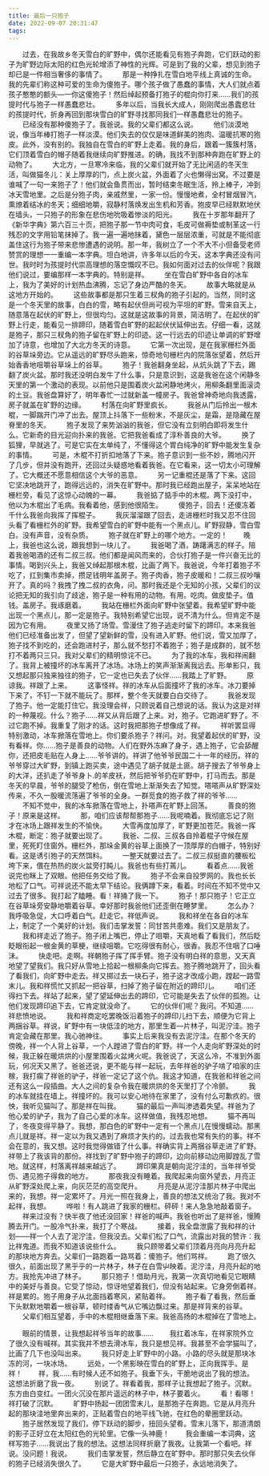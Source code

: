 ```yaml
---
title: 最后一只狍子
date: 2022-09-07 20:31:47
tags:
---
```


　　过去，在我故乡冬天雪白的旷野中，偶尔还能看见有狍子奔跑，它们跃动的影子为旷野边际太阳的红色光轮增添了神性的光辉。可是到了我的父辈，想见到狍子却已是一件相当奢侈的事情了。
　　那是一种挣扎在雪白地平线上真诚的生命。我的先辈们称这种可爱的生命为傻狍子。哪个孩子做了愚蠢的事情，大人们就点着孩子憨憨的额头—一你这傻狍子！然后绰起预备打狍子的棍向你打来……我们的孩提时代与狍子一样愚蠢悲壮。
　　多年以后，当我长大成人，刚刚爬出愚蠹悲壮的孩提时代，折身再回到那块雪白的旷野寻找那同我们一样愚蠢悲壮的狍子。
　　已经没有那种傻狍子了。我爸说。我的父辈们都这么说。
　　他们淡漠地说，像当年棒打狍子一样淡漠。他们失去的仅仅是味道鲜美的狍肉、温暖抗寒的狍皮。此外，没有别的。我独自在雪白的旷野上走着。我的身后，跟着一簇簇村落，它们顶着雪白的帽子随着我继续向旷野推进。的确，我找不到那种奔跑在旷野上的动物了。
　　大北方，一旦寒冷来临，我的父辈们就开始了无比闲适的冬天生活，叫做猫冬儿：关上厚厚的门，点上炭火盆，外面着了火也懒得出窝。不过要是谁喊了一句一来狍子了！他们就会鱼贯而出，暂时结束冬眠生活，拎上棒子，冲到冰天雪地里。之后是分狍子肉，亲戚然里，一家一份。慢慢地煮，全村冒烟冒汽，熏燎着结冰的冬天；细细地嚼，寂静村落焕发出生机和芳香。狍皮早已经默默地伏在墙头，一只狍子的形象在悲伤地吮吸着惨淡的阳光。
　　我在十岁那年翻开了《新华字典》第六百三十页，把狍子那一节中肉可食，毛皮可做褥垫或制革这一行残忍的文字用铅笔抹掉了。我一遍一遍地抹着，黛色一层层浓重，可就是不能彻底盖住这行为狍子带来悲惨遭遇的说明。那一年，我树立了一个不大不小但备受老师赞赏的理想一一重编一本字典。坦白地讲，许多年以后的今天，这本字典还没有问世。我时时为孩提时代崇高理想的落空慨叹不已。我如何面对过去的伙伴呢？我跟他们说过，要编那样一本字典的。特别是祥。
　　坐在雪白旷野中各自的冰车上，我为了美好的计划热血沸腾，忘记了身边严酷的冬天。
　　故事大略就是从这地方开始的。
　　这些故事都是那只生着三杈角的狍子引起的。当然，同时这是一个冬天里的故事，白白的雪，略有起伏但尚可视为平坦的旷野。雪来自天上，随意落在起伏的旷野上，但很均匀。这就是这故事的背景，简洁明了。在起伏的旷野上行走，能看见一排蹄印，随着雪白旷野的起起伏伏延伸出去。仔细一看，这就是狍子，那只三杈角的狍子留在旷野上的印迹。这一行远去的印迹让单调的旷野增加了诗意，也增加了大北方冬天的诗意。
　　它第一次出现，是在我家栅栏外面的谷草垛旁边。它从遥远的旷野尽头跑来，惊奇地句栅栏内的院落张望着，然后开始香香地咀嚼谷草垛上的谷草。
　　狍子！我爸翻身坐起，从炕头跳了下去，踢翻了炭火盆。那时我还没明白发牛了什么事，只是意识到，这是我爸在这个闲静冬天里的第一个激动的表现。以前他只是围着炭火盆闲静地烤火，用柳条翻里面滚烫的土豆。我爸盘算好了，明年春忙一过就新盖一幢房子。我爸曾神奇地向我透露，房子就盖在旷野的边缘。
　　村落在向旷野里疯长。
　　我爸从门后拎出一根木棍，一脚踹开门冲了出去。屋顶上抖落下一些粉末，不是灰尘，是霜，是隐藏在屋脊里的冬天。
　　狍子发现了来势汹汹的我爸，但它没有立刻明白即将发生什么。它新奇的目光迎向扑来的我爸。它把我爸看成了淳朴善良的大爷。
　　换了狐狸，早就逃了。可是它实在太单纯了，不懂得这个胃白纯净的旷野中能发生复杂的事情。
　　可是，木棍不打折扣地落了下来。狍子意识到一些不妙，腾地闪开了几步，但并没有跑开，还回过头疑惑地看着我爸。在它看来，这一切太小可理解了。它大概还不愿意相信这个大爷的恶意。
　　另一记重棍还是落了下来。这回它坚决地跳开了，跑得远远的，消失在旷野中。那时我已经跑出屋子，呆呆地站在栅栏旁，看见了这惊心动魄的一幕。
　　我爸掂了掂手中的木棍。两下没打中，他以为木棍出了毛病。我看着他，感到他很陌生。
　　傻狍子，回去！还傻冻着千什么我爸向我挥了挥棍子。
　　我灰溜溜跟了回去，走进栅栏时我又忍不住回头看了看栅栏外的旷野。我希望雪白的旷野中能有一个黑点儿。旷野寂静，雪白雪白。没有声音，没有杂质。
　　狍子就在旷野上的哪个地方。一定的！
　　晚上，我爸也这么说，跟我想到一块儿了。
　　我爸喝了酒，踌躇满志的样子。陪着我爸喝酒的还有二叔三叔。他们都是闻风而来的，合伙打狍子是一件兴奋无比的事情。喝到兴头上，我爸又绰起那根木棍，比画了两下。我爸说，今年打着狍子不吃了，扛到集市卖掉，攒足钱明年盖房子。狍子肉香，狍子皮暖和！二叔三叔吵嚷开了。真的吗？我拽了拽二叔的衣角，问。那时我还是个无知的小孩，父辈们的议论把无知的我引向了歧途，狍子是一种有用的动物。有用。吃肉。做皮垫子。值钱。盖房子。我琢磨着。
　　我站在栅栏外面向旷野中张望着。我希望旷野中能出现一个黑点儿，那一定是狍子。我特别希望它出现，说不清为什么。但肯定不是因为它有用。
　　夜里又扬了场雪。雪漫住了狍子逃走时留下的蹄印。本来我爸他们已经准备出发了，但望了望新鲜的雪，没有进入旷野。他们说，雪又加厚了，狍子找不到吃的，还会跑进村子，那么就不愁打不着狍子；狍子是成群的，就不愁打不着两只三只。我对父辈们的精明惊诧不已。
　　为了我的冰车，我和祥闹翻了。我背上被撞坏的冰车离开了冰场。冰场上的笑声渐渐离我远去。形单影只，我又想起那只独来独往的狍子，它一定也已失去了伙伴……我踏上了旷野。
　　原谅我。祥跟了上来。
　　这事怪祥。祥的冰车从后面撞坏了我的冰车。冰刀要掉下来了，不钉一下就不能玩了。那样，整个冬天就要白白交待了。
　　我爸发现了狍子。他一定能打住它。我没理会祥，只顾说着自己想说的话。我认为这是对祥的一种蔑视。什么？狍子……祥又从背后跟了上来。对，狍子。它跑进旷野了。不过它跑不掉。我重复了刚才的话。这时我把那狍子想像成了祥。
　　祥听罢显得特别激动，冰车掀落在雪地上。你们要杀狍子？祥问。对。我望着起伏的旷野，没有看祥。你……狍子是善良的动物。人们在野外冻麻了身子，遇上狍子，它会舔醒你，还把皮毛贴在人身上……爷爷讲的。祥讲了他爷爷民国二十一年的经历。祥的爷爷穿过大旷野，到镇上跑买卖，途中遇见了胡子就是土匪。胡子搜去了爷爷身上的大洋，还扒走了爷爷身卜.的羊皮袄，然后把爷爷扔在旷野中，打马而去。那是冬天的早晨，爷爷的腿受了枪伤，倒在雪地上渐渐失去了知觉。嗒嗒声从旷野深处传来，不久一股暖流荡遍了爷爷的全身。一群觅食的狍子救了祥的爷爷……
　　不知不觉中，我的冰车掀落在雪地上，扑嗒声在旷野上回荡。
　　善良的狍子！原来是这样。
　　那，咱们应该帮帮那狍子……我呢喃着。我彻底忘记了刚才在冰场上跟祥发生的不愉快。
　　大雪再度加厚了，旷野更加苍茫。我爸一挥木棍，断定：狍子就要出现了。
　　我爸、二叔、三叔各自拎着棍子守候在屋里，死死盯住窗外。栅栏外，那垛金黄的谷草上面换了一顶厚厚的白帽子，特别好看。这是诱引狍子的天然饵料。
　　一整天就要过去了。二叔三叔挺直的腰板松垮下来，偎在热热的炭火盆旁打盹儿。我爸也有些打蔫儿。
　　看着点……我爸说完也眯上了双眼。他把任务交给了我。
　　狍子不会来自投罗网的。我也长长地松了口气。可祥说还不能太早下结论。我俩蹲下来，看着。时间在不知不觉中又过去了很多。我打起了瞌睡。看！祥捅了我一下。
　　狍子！那只狍子！它正立在谷草垛旁安静地嚼着谷草。幸好那时我爸他们还歪倒在睡梦里。
　　怎么办？我呼吸急促，大口呼着白气。赶走它。祥低声说。
　　我和祥坐在各自的冰车上，制定了一个美好的计划。我们击掌发誓：同甘苦共患难。我们又是朋友了。
　　我和祥走近了狍子。狍子闭上嘴巴，停止了咀嚼，天真地看了看我们，然后眨眨眼衔起一根金黄的草梗，继续咀嚼。它吃得很有耐心，很香。我忍不住咽了口唾沬。
　　快走吧。走啊。祥朝狍子挥了挥手臂。狍子没有明白祥的意思，又天真地望了望我们。我只好从雪地上拾起一根柳条向它挥去。狍子腾地跳开了，回头看了看我们，向旷野中走去。祥又掷过去一块石子，狍子这才改成小跑，蹚起一路雪末儿。我和祥慌忙又抓起一把谷草，扫掉了狍子留在附近的蹄印儿。
　　咱们还得扫下去。祥站了起来，望了望延伸出去的蹄印，它可能是失去了伙伴的孤狍。让他们发现蹄印追下去，它肯定就没命了。
　　它的伙伴们呢？我问。不知道……祥悲愤地说。
　　我和祥商定吃罢晚饭沿着狍子的蹄印儿扫下去，顺便为它背上两捆谷草。祥说，旷野中有一块低洼的地方，那里生着—片林子，叫泥泞洼。狍子肯定会藏在那里。我心驰神往。
　　事实上后来我没有去泥泞洼。在那个冬天的傍晚，祥一个人背上谷草，一个人蹚进了雪白的旷野。祥一个人走向旷野深处的时候，我正躲在暖烘烘的小屋里围着火盆烤火呢。我爸说了，天这么冷，不准到外面玩，何况天又黑了。爸爸还说，更不能与祥一起玩，去年祥爸的驴子啃了咱家的庄稼，我打瘸了祥爸的驴子，祥爸一定记了这个仇。我这才知道，在我爸和祥爸之间还有这么一段插曲。大人之间的复杂令我在暖烘烘的冬天里打了个冷颤。
　　我的冰车就挂在墙上。祥撞坏的。我可以安心地待在家里了，没有付么可歉疚的。很怏，我听见猫叫了。那是祥在叫我。
　　猫的最后一声叫渗透着失望。祥爸为了他心爱的驴子，我为了自己心爱的冰车。这样做值，我残忍地想。
　　猫不再叫了，冬夜变得平静了。我想，那白色的旷野中一定有一个黑点儿在慢慢蠕动。那黑点儿就是祥。祥一定以为我又遇到了麻烦才失约的。过去我也常有失约的事。祥不会在意的，我又想。这时我觉得做错了什么事。祥确实背上两捆谷草走进了旷野。祥带上了我该背的那份。祥找到了旷野中狍子的蹄印，边向前移动边用脚蹚乱了雪地。就这样，村落离祥越来越远了。
　　蹄印果真是朝向泥泞洼的，当年祥爷受伤、遇见狍子得救的地方。
　　那夜我没有睡着。我爬起来向窗外望去，月亮正从旷野深处爬上来，向灰茫茫的高空爬升。
　　月亮是从泥泞洼那片林子中爬出来的，我想。祥一定累坏了。月光一照在我身上，善良的想法又统治了我。我对不起祥，我想。
　　哗啦！有人跳进了我家的栅栏。砰砰！来人急急地敲着窗子。
　　祥来过没有？快半夜了他还没回家！祥爸的喊声。我爸也听出了是祥爸，慢腾腾去开门。一股冷气扑来，我打了个寒战。
　　接着，我全盘泄露了我和祥的计划——祥一个人去了泥泞洼，但我没去。父辈们松了口气，流露出对我的赞许：我比祥鬼道。而我不知道该说些什么。
　　我只顾带着父辈们顶着月亮向月亮升起的那块地方奔去。父辈们一路跑着一路骂着：傻狍子。他们骂祥。
　　跑了很久很久，前面出现了黑乎乎的一片林子，林子在白雪屮映着。泥泞洼，月亮升起的地方。我抢先冲进了林子。
　　那只狍子！借助月光，我第一次真切地看见它眼睛中的美好与善良。它受了惊动，惊讶地望着我们，但没有站起来。它身旁倒着祥。祥是累的。狍子用身子从北面挡着寒风，紧贴着祥。
　　狍子看了看我，然后垂下头默默地嚼着一根谷草，顿时缕香气从它嘴边飘过来。那是祥背来的谷草。
　　父辈们相互望着，手中的木棍相继垂落下来。我爸高扬的木棍掉在了雪地上。

　　眼前的情景，让我想起祥爷当年的故事……
　　我扛着冰车，在祥家院外立了很久没有喊祥。其实我并不想去滑冰车，我只是想见祥。我甚至不会学猫叫了，比画了几下也没叫出来。
　　我只好走上旷野中的小路。小路的尽头就是那块冰冻的河，一块冰场。
　　远处，一个黑影映在雪白的旷野上，正向我挥手。是祥！
　　祥，我……有时候人还不如狍子。我垂下头，干脆地说出了我的想法。这想法折磨了我一夜。
　　别说了。祥看着我，那样子让我想起了狍子。沉默。东方由白变红。一团火沉没在那片遥远的林子中，林子要着火。
　　看！看哪！祥打破了沉默。
　　旷野中扬起一团团雪末儿，是那狍子在奔跑。它是从月亮升起的那块洼地里奔出来的，正贴着雪白的地平线飞驰，在红色的晕圈里跃动。
　　狍子居然发现了我们，停下跃动的脚步，扭回头望肴。雪末儿落下，那道清朗的影子正好立在太阳红色的光轮里。它像一头神鹿！
　　我会重编一本词典，这样写狍子……我说出了我的想法。这想法同样折磨了我夜。让我第一个看吧。祥说。没问题！我说。
　　我们击掌发誓，然后静立在旷野中。那时那只失去伙伴的狍子已经消失很久了。
　　它是大旷野中最后一只狍子，永远地消失了。

